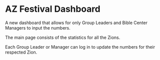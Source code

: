 # AZ Festival Dashboard

A new dashboard that allows for only Group Leaders and Bible Center Managers to input the numbers.

The main page consists of the statistics for all the Zions.

Each Group Leader or Manager can log in to update the numbers for their respected Zion.

